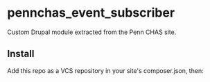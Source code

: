 # pennchas_event_subscriber

Custom Drupal module extracted from the Penn CHAS site.

## Install
Add this repo as a VCS repository in your site's composer.json, then:

